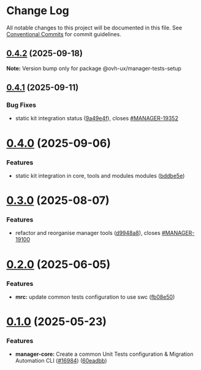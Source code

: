 # Change Log

All notable changes to this project will be documented in this file.
See [Conventional Commits](https://conventionalcommits.org) for commit guidelines.

## [0.4.2](https://github.com/ovh/manager/compare/@ovh-ux/manager-tests-setup@0.4.1...@ovh-ux/manager-tests-setup@0.4.2) (2025-09-18)

**Note:** Version bump only for package @ovh-ux/manager-tests-setup





## [0.4.1](https://github.com/ovh/manager/compare/@ovh-ux/manager-tests-setup@0.4.0...@ovh-ux/manager-tests-setup@0.4.1) (2025-09-11)


### Bug Fixes

* static kit integration status ([9a49e4f](https://github.com/ovh/manager/commit/9a49e4f992311de0ec2ac2876720dc46202ed118)), closes [#MANAGER-19352](https://github.com/ovh/manager/issues/MANAGER-19352)





# [0.4.0](https://github.com/ovh/manager/compare/@ovh-ux/manager-tests-setup@0.3.0...@ovh-ux/manager-tests-setup@0.4.0) (2025-09-06)


### Features

* static kit integration in core, tools and modules modules ([bddbe5e](https://github.com/ovh/manager/commit/bddbe5e07453c8a657f2ca216d48d1f6f2bc0ca5))





# [0.3.0](https://github.com/ovh/manager/compare/@ovh-ux/manager-tests-setup@0.2.0...@ovh-ux/manager-tests-setup@0.3.0) (2025-08-07)


### Features

* refactor and reorganise manager tools ([d9948a8](https://github.com/ovh/manager/commit/d9948a8340a727bf77d8e5156647d6de47b4e227)), closes [#MANAGER-19100](https://github.com/ovh/manager/issues/MANAGER-19100)





# [0.2.0](https://github.com/ovh/manager/compare/@ovh-ux/manager-tests-setup@0.1.0...@ovh-ux/manager-tests-setup@0.2.0) (2025-06-05)


### Features

* **mrc:** update common tests configuration to use swc ([fb08e50](https://github.com/ovh/manager/commit/fb08e5092ce5b0e072075134f7aa3603b1a82699))





# [0.1.0](https://github.com/ovh/manager/compare/@ovh-ux/manager-tests-setup@0.0.1...@ovh-ux/manager-tests-setup@0.1.0) (2025-05-23)


### Features

* **manager-core:** Create a common Unit Tests configuration & Migration Automation CLI ([#16984](https://github.com/ovh/manager/issues/16984)) ([60eadbb](https://github.com/ovh/manager/commit/60eadbb129c651cc334c55629733e7f900981f3b))
